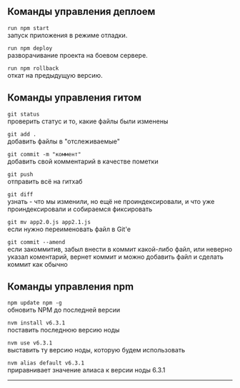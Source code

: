 
Команды управления деплоем
---------

`run npm start`  
запуск приложения в режиме отладки.

`run npm deploy`  
разворачивание проекта на боевом сервере.

`run npm rollback`  
откат на предыдущую версию.



Команды управления гитом
---------


`git status`  
проверить статус и то, какие файлы были изменены

`git add .`  
добавить файлы в "отслеживаемые"

`git commit -m "коммент"`  
добавить свой комментарий в качестве пометки

`git push`  
отправить всё на гитхаб

`git diff`  
узнать - что мы изменили, но ещё не проиндексировали,
 и что уже проиндексировали и собираемся фиксировать
                         
`git mv app2.0.js app2.1.js`  
если нужно переименовать файл в Git'е

`git commit --amend`  
если закоммитив, забыл внести в коммит какой-либо
файл, или неверно указал коментарий, вернет коммит
и можно добавить файл и сделать коммит как обычно


Команды управления npm
---------

`npm update npm -g`  
обновить NPM до последней версии

`nvm install v6.3.1`  
поставить последнюю версию ноды

`nvm use v6.3.1`  
выставить ту версию ноды, которую будем использовать

`nvm alias default v6.3.1`  
приравнивает значение алиаса к версии ноды 6.3.1






_________